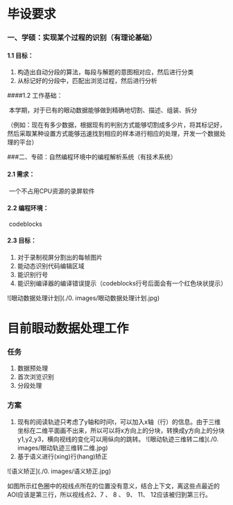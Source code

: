 # 毕设要求

### 一、学硕：实现某个过程的识别（有理论基础）

#### 1.1 目标：

1. 构造出自动分段的算法，每段与解题的意图相对应，然后进行分类
2. 从标记好的分段中，匹配出浏览过程，然后进行分析

####1.2  工作基础：

​	本学期，对于已有的眼动数据能够做到精确地切割、描述、组装、拆分

（例如：现在有多少数据，根据现有的判别方式能够切割成多少片，将其标记好，然后采取某种设置方式能够迅速找到相应的样本进行相应的处理，开发一个数据处理的平台）

###二、专硕：自然编程环境中的编程解析系统（有技术系统）

#### 2.1 需求：

​	一个不占用CPU资源的录屏软件

#### 2.2 编程环境：

​	codeblocks

#### 2.3 目标：

1. 对于录制视屏分割出的每帧图片
2. 能动态识别代码编辑区域
3. 能识别行号
4. 能识别编译器的编译错误提示（codeblocks行号后面会有一个红色块状提示）

![眼动数据处理计划](./0. images/眼动数据处理计划.jpg)




# 目前眼动数据处理工作

### 任务

1. 数据预处理
2. 首次浏览识别
3. 分段处理

### 方案

1. 现有的阅读轨迹只考虑了y轴和时间t，可以加入x轴（行）的信息。由于三维坐标在二维平面画不出来，所以可以将x方向上的分块，转换成y方向上的分块y1,y2,y3，横向视线的变化可以用纵向的跳转。
![眼动轨迹三维转二维](./0. images/眼动轨迹三维转二维.jpg)
2. 基于语义进行(xing)行(hang)矫正

![语义矫正](./0. images/语义矫正.jpg)

​	如图所示红色圈中的视线点所在的位置没有意义，结合上下文，离这些点最近的AOI应该是第三行，所以视线点2、7 、 8 、 9、 11、 12应该被归到第三行。